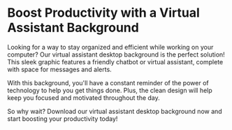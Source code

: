 <!--font:Poppins-->

# Boost Productivity with a Virtual Assistant Background

Looking for a way to stay organized and efficient while working on your computer? Our virtual assistant desktop background is the perfect solution! This sleek graphic features a friendly chatbot or virtual assistant, complete with space for messages and alerts.

With this background, you'll have a constant reminder of the power of technology to help you get things done. Plus, the clean design will help keep you focused and motivated throughout the day.

So why wait? Download our virtual assistant desktop background now and start boosting your productivity today!

<!--

Write me markdown content of website with wallpaper:

"A wallpaper with a simple graphic of a virtual assistant or chatbot, with space for messages and alerts."

The header of the page should not be copy of the text but rather a real content of the website which is using this wallpaper.


---


# Virtual Assistant Wallpaper

Enhance your desktop background with our virtual assistant wallpaper! This simple yet eye-catching graphic features a chatbot or virtual assistant, complete with space for messages and alerts. Whether you're a fan of technology or just looking for a fun new wallpaper, this design is perfect for adding some personality to your computer screen.

Download the wallpaper now and enjoy the convenience of having a virtual assistant right on your desktop!


---


Heading should not include word "wallpaper". The website should not be about the wallpaper itself, wallpaper is just a related background, rewrite whole content.


---


# Boost Your Productivity with a Virtual Assistant Desktop Background

Looking for a way to stay organized and efficient while working on your computer? Our virtual assistant desktop background is the perfect solution! This sleek graphic features a friendly chatbot or virtual assistant, complete with space for messages and alerts.

With this background, you'll have a constant reminder of the power of technology to help you get things done. Plus, the clean design will help keep you focused and motivated throughout the day.

So why wait? Download our virtual assistant desktop background now and start boosting your productivity today!


---


Write me a Google font which is best fitting for the website.

Pick from the list:
- Orbitron
- Playfair Display
- Cinzel
- Lobster
- Montserrat
- Great Vibes
- IBM Plex Sans
- Poppins
- Cinzel Decorative
- Creepster
- Inter
- Alegreya
- Futura
- Barlow Condensed
- Roboto
- Raleway
- Exo 2
- Open Sans
- Dancing Script
- Cormorant Garamond
- Cabin
- Lato


Write just the font name nothing else.


---


Poppins

-->
